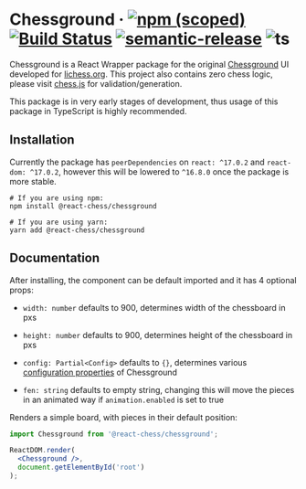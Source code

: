 # Chessground &middot; [![npm (scoped)](https://img.shields.io/npm/v/@react-chess/chessground)](https://www.npmjs.com/package/@react-chess/chessground) [![Build Status](https://travis-ci.com/react-chess/chessground.svg?branch=main)](https://travis-ci.com/react-chess/chessground) [![semantic-release](https://img.shields.io/badge/%20%20%F0%9F%93%A6%F0%9F%9A%80-semantic--release-e10079.svg)](https://github.com/semantic-release/semantic-release) ![ts](https://badgen.net/npm/types/tslib)


Chessground is a React Wrapper package for the original [Chessground](https://github.com/ornicar/chessground) UI developed for [lichess.org](https://lichess.org). This project also contains zero chess logic, please visit [chess.js](https://github.com/jhlywa/chess.js) for validation/generation.

This package is in very early stages of development, thus usage of this package in TypeScript is highly recommended. 

## Installation

Currently the package has `peerDependencies` on `react: ^17.0.2` and `react-dom: ^17.0.2`, however this will be lowered to `^16.8.0` once the package is more stable.

```shell
# If you are using npm:
npm install @react-chess/chessground

# If you are using yarn:
yarn add @react-chess/chessground
```

## Documentation

After installing, the component can be default imported and it has 4 optional props:

 - `width: number` defaults to 900, determines width of the chessboard in pxs
 
 - `height: number` defaults to 900, determines height of the chessboard in pxs
 
 - `config: Partial<Config>` defaults to `{}`, determines various [configuration properties](https://github.com/ornicar/chessground/blob/master/src/config.ts#L7-L90) of Chessground
 
 - `fen: string` defaults to empty string, changing this will move the pieces in an animated way if `animation.enabled` is set to true


Renders a simple board, with pieces in their default position:

```jsx
import Chessground from '@react-chess/chessground';

ReactDOM.render(
  <Chessground />,
  document.getElementById('root')
);  
```
